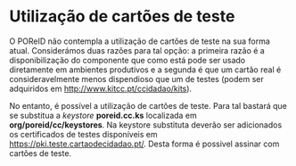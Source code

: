 # Utilização de cartões de teste #

O POReID não contempla a utilização de cartões de teste na sua forma atual. Considerámos duas razões para tal opção: a primeira razão é a disponibilização do componente que como está pode ser usado diretamente em ambientes produtivos e a segunda é que um cartão real é consideravelmente menos dispendioso que um de testes (podem ser adquiridos em http://www.kitcc.pt/ccidadao/kits).

No entanto, é possível a utilização de cartões de teste. Para tal bastará que se substitua a _keystore_ **poreid.cc.ks** localizada em **org/poreid/cc/keystores**. Na keystore substituta deverão ser adicionados os certificados de testes disponíveis em https://pki.teste.cartaodecidadao.pt/. Desta forma é possivel assinar com cartões de teste.
